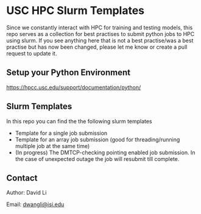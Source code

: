 # USC HPC Slurm Templates

Since we constantly interact with HPC for training and testing models, this repo serves as a collection for best
practises to submit python jobs to HPC using slurm. If you see anything here that is not a best practise/was a 
best practise but has now been changed, please let me know or create a pull request to update it.

## Setup your Python Environment

https://hpcc.usc.edu/support/documentation/python/

## Slurm Templates

In this repo you can find the the following slurm templates
* Template for a single job submission
* Template for an array job submission (good for threading/running multiple job at the same time)
* (In progress) The DMTCP-checking pointing enabled job submission. In the case of unexpected outage the job will resubmit till complete.

## Contact

Author: David Li

Email: dwangli@isi.edu

